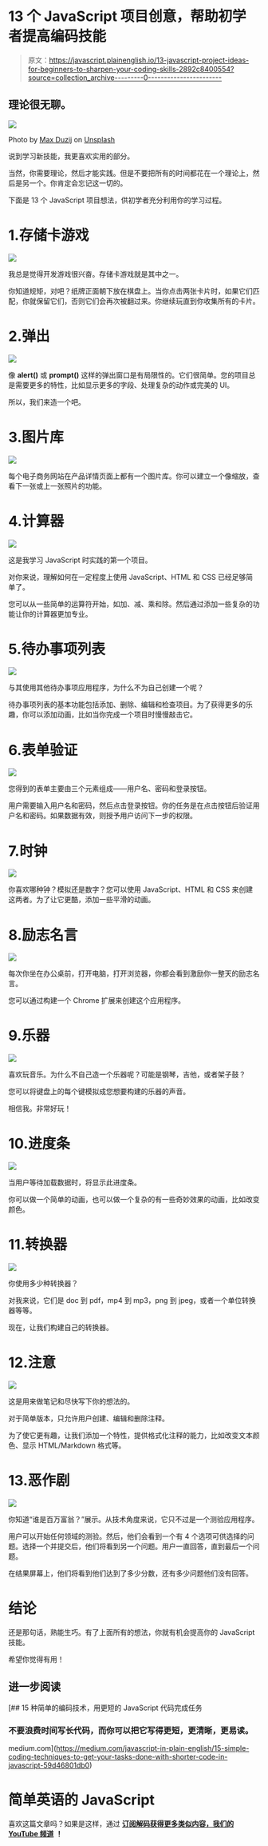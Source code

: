 # 13 个 JavaScript 项目创意，帮助初学者提高编码技能

> 原文：<https://javascript.plainenglish.io/13-javascript-project-ideas-for-beginners-to-sharpen-your-coding-skills-2892c8400554?source=collection_archive---------0----------------------->

## 理论很无聊。

![](img/3c3af11e9bcc90f568f5a911c3d0df13.png)

Photo by [Max Duzij](https://unsplash.com/@max_duz?utm_source=medium&utm_medium=referral) on [Unsplash](https://unsplash.com?utm_source=medium&utm_medium=referral)

说到学习新技能，我更喜欢实用的部分。

当然，你需要理论，然后才能实践。但是不要把所有的时间都花在一个理论上，然后是另一个。你肯定会忘记这一切的。

下面是 13 个 JavaScript 项目想法，供初学者充分利用你的学习过程。

# 1.存储卡游戏

![](img/b7c6dc45b7abcee43f5ea58abf8c6241.png)

我总是觉得开发游戏很兴奋。存储卡游戏就是其中之一。

你知道规矩，对吧？纸牌正面朝下放在棋盘上。当你点击两张卡片时，如果它们匹配，你就保留它们，否则它们会再次被翻过来。你继续玩直到你收集所有的卡片。

# 2.弹出

![](img/9409638af04ef3057a6e75cc47ab89df.png)

像 **alert()** 或 **prompt()** 这样的弹出窗口是有局限性的。它们很简单。您的项目总是需要更多的特性，比如显示更多的字段、处理复杂的动作或完美的 UI。

所以，我们来造一个吧。

# 3.图片库

![](img/04fef5c52b9d7f747700208a33d8cd0f.png)

每个电子商务网站在产品详情页面上都有一个图片库。你可以建立一个像缩放，查看下一张或上一张照片的功能。

# 4.计算器

![](img/3f85a33215eeb33c2282378e6beeeadb.png)

这是我学习 JavaScript 时实践的第一个项目。

对你来说，理解如何在一定程度上使用 JavaScript、HTML 和 CSS 已经足够简单了。

您可以从一些简单的运算符开始，如加、减、乘和除。然后通过添加一些复杂的功能让你的计算器更加专业。

# 5.待办事项列表

![](img/d9a1112afb902933e111e83e2d84e14c.png)

与其使用其他待办事项应用程序，为什么不为自己创建一个呢？

待办事项列表的基本功能包括添加、删除、编辑和检查项目。为了获得更多的乐趣，你可以添加动画，比如当你完成一个项目时慢慢敲击它。

# 6.表单验证

![](img/72c53eb5c53e0f67a1bfd0bd69a57a8f.png)

您得到的表单主要由三个元素组成——用户名、密码和登录按钮。

用户需要输入用户名和密码，然后点击登录按钮。你的任务是在点击按钮后验证用户名和密码。如果数据有效，则授予用户访问下一步的权限。

# 7.时钟

![](img/831dc775af6cec4cd2d9787cfbcc9ad9.png)

你喜欢哪种钟？模拟还是数字？您可以使用 JavaScript、HTML 和 CSS 来创建这两者。为了让它更酷，添加一些平滑的动画。

# 8.励志名言

![](img/ab46b401eaaa6e79b5e2c336b5fe8577.png)

每次你坐在办公桌前，打开电脑，打开浏览器，你都会看到激励你一整天的励志名言。

您可以通过构建一个 Chrome 扩展来创建这个应用程序。

# 9.乐器

![](img/169dee0010a6236dfac3454d40da5088.png)

喜欢玩音乐。为什么不自己造一个乐器呢？可能是钢琴，吉他，或者架子鼓？

您可以将键盘上的每个键模拟成您想要构建的乐器的声音。

相信我。非常好玩！

# 10.进度条

![](img/d96ca9ded89ad1e1cf454e4db3820c7f.png)

当用户等待加载数据时，将显示此进度条。

你可以做一个简单的动画，也可以做一个复杂的有一些奇妙效果的动画，比如改变颜色。

# 11.转换器

![](img/2401e096e2342a1e93d5c9e2708ccd5b.png)

你使用多少种转换器？

对我来说，它们是 doc 到 pdf，mp4 到 mp3，png 到 jpeg，或者一个单位转换器等等。

现在，让我们构建自己的转换器。

# 12.注意

![](img/de4ecba57d6ccdff3ee07507d4b8ddde.png)

这是用来做笔记和尽快写下你的想法的。

对于简单版本，只允许用户创建、编辑和删除注释。

为了使它更有趣，让我们添加一个特性，提供格式化注释的能力，比如改变文本颜色、显示 HTML/Markdown 格式等。

# 13.恶作剧

![](img/952773585b1aa5bca220803d6ea6d1d1.png)

你知道“谁是百万富翁？”展示。从技术角度来说，它只不过是一个测验应用程序。

用户可以开始任何领域的测验。然后，他们会看到一个有 4 个选项可供选择的问题。选择一个并提交后，他们将看到另一个问题。用户一直回答，直到最后一个问题。

在结果屏幕上，他们将看到他们达到了多少分数，还有多少问题他们没有回答。

# 结论

还是那句话，熟能生巧。有了上面所有的想法，你就有机会提高你的 JavaScript 技能。

希望你觉得有用！

## 进一步阅读

[](https://medium.com/javascript-in-plain-english/15-simple-coding-techniques-to-get-your-tasks-done-with-shorter-code-in-javascript-59d46801db0) [## 15 种简单的编码技术，用更短的 JavaScript 代码完成任务

### 不要浪费时间写长代码，而你可以把它写得更短，更清晰，更易读。

medium.com](https://medium.com/javascript-in-plain-english/15-simple-coding-techniques-to-get-your-tasks-done-with-shorter-code-in-javascript-59d46801db0) 

# 简单英语的 JavaScript

喜欢这篇文章吗？如果是这样，通过 [**订阅解码获得更多类似内容，我们的 YouTube 频道**](https://www.youtube.com/channel/UCtipWUghju290NWcn8jhyAw) **！**